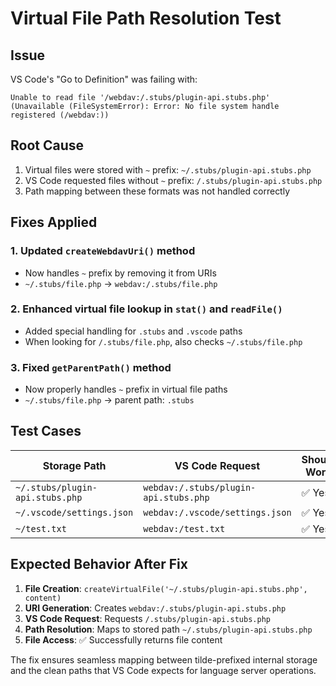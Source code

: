 # Virtual File Path Resolution Test

## Issue
VS Code's "Go to Definition" was failing with:
```
Unable to read file '/webdav:/.stubs/plugin-api.stubs.php' (Unavailable (FileSystemError): Error: No file system handle registered (/webdav:))
```

## Root Cause
1. Virtual files were stored with `~` prefix: `~/.stubs/plugin-api.stubs.php`
2. VS Code requested files without `~` prefix: `/.stubs/plugin-api.stubs.php`
3. Path mapping between these formats was not handled correctly

## Fixes Applied

### 1. Updated `createWebdavUri()` method
- Now handles `~` prefix by removing it from URIs
- `~/.stubs/file.php` → `webdav:/.stubs/file.php`

### 2. Enhanced virtual file lookup in `stat()` and `readFile()`
- Added special handling for `.stubs` and `.vscode` paths
- When looking for `/.stubs/file.php`, also checks `~/.stubs/file.php`

### 3. Fixed `getParentPath()` method  
- Now properly handles `~` prefix in virtual file paths
- `~/.stubs/file.php` → parent path: `.stubs`

## Test Cases

| Storage Path | VS Code Request | Should Work |
|-------------|----------------|-------------|
| `~/.stubs/plugin-api.stubs.php` | `webdav:/.stubs/plugin-api.stubs.php` | ✅ Yes |
| `~/.vscode/settings.json` | `webdav:/.vscode/settings.json` | ✅ Yes |
| `~/test.txt` | `webdav:/test.txt` | ✅ Yes |

## Expected Behavior After Fix

1. **File Creation**: `createVirtualFile('~/.stubs/plugin-api.stubs.php', content)`
2. **URI Generation**: Creates `webdav:/.stubs/plugin-api.stubs.php` 
3. **VS Code Request**: Requests `/.stubs/plugin-api.stubs.php`
4. **Path Resolution**: Maps to stored path `~/.stubs/plugin-api.stubs.php`
5. **File Access**: ✅ Successfully returns file content

The fix ensures seamless mapping between tilde-prefixed internal storage and the clean paths that VS Code expects for language server operations.